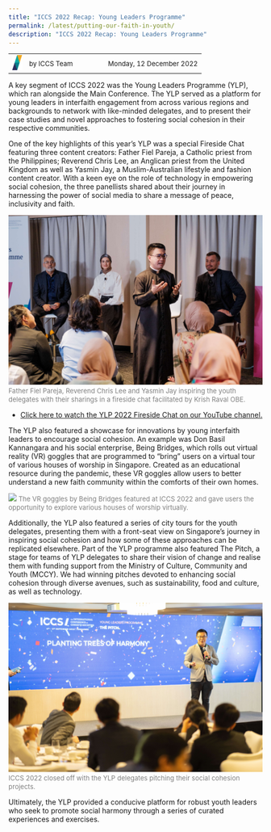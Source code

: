 ```yaml
---
title: "ICCS 2022 Recap: Young Leaders Programme"
permalink: /latest/putting-our-faith-in-youth/
description: "ICCS 2022 Recap: Young Leaders Programme"
---
```


<table>
 <tr>
	 <td><img src="/images/ICCS-parallelogram_narrow.png" style="width:20px"></td>
	 <td><font size="-1">by ICCS Team</font></td>
	 <td></td>
	 <td></td>
	 <td></td>
	 <td></td>
	 <td><font size="-1">Monday, 12 December 2022</font></td>
	</tr>
	<tr></tr>
</table>

A key segment of ICCS 2022 was the Young Leaders Programme (YLP), which ran alongside the Main Conference. The YLP served as a platform for young leaders in interfaith engagement from across various regions and backgrounds to network with like-minded delegates, and to present their case studies and novel approaches to fostering social cohesion in their respective communities.

One of the key highlights of this year’s YLP was a special Fireside Chat featuring three content creators: Father Fiel Pareja, a Catholic priest from the Philippines; Reverend Chris Lee, an Anglican priest from the United Kingdom as well as Yasmin Jay, a Muslim-Australian lifestyle and fashion content creator. With a keen eye on the role of technology in empowering social cohesion, the three panellists shared about their journey in harnessing the power of social media to share a message of peace, inclusivity and faith.

![](/images/ICCS__2022-09-07__14-22-27.jpg)
<font color = "grey"><font size="-1">Father Fiel Pareja, Reverend Chris Lee and Yasmin Jay inspiring the youth delegates with their sharings in a fireside chat facilitated by Krish Raval OBE.</font></font> 

* <a href="https://youtu.be/YxzsyKN3CQ0" target="_blank">Click here to watch the YLP 2022 Fireside Chat on our YouTube channel.</a> 

The YLP also featured a showcase for innovations by young interfaith leaders to encourage social cohesion. An example was Don Basil Kannangara and his social enterprise, Being Bridges, which rolls out virtual reality (VR) goggles that are programmed to “bring” users on a virtual tour of various houses of worship in Singapore. Created as an educational resource during the pandemic, these VR goggles allow users to better understand a new faith community within the comforts of their own homes.

![](/images/ICCS__2022-09-08__08-48-13.jpg)
<font color = "grey"><font size="-1">The VR goggles by Being Bridges featured at ICCS 2022 and gave users the opportunity to explore various houses of worship virtually.</font></font> 

Additionally, the YLP also featured a series of city tours for the youth delegates, presenting them with a front-seat view on Singapore’s journey in inspiring social cohesion and how some of these approaches can be replicated elsewhere. Part of the YLP programme also featured The Pitch, a stage for teams of YLP delegates to share their vision of change and realise them with funding support from the Ministry of Culture, Community and Youth (MCCY). We had winning pitches devoted to enhancing social cohesion through diverse avenues, such as sustainability, food and culture, as well as technology.

![](/images/ICCS__2022-09-08__18-37-00.jpg)
<font color = "grey"><font size="-1">ICCS 2022 closed off with the YLP delegates pitching their social cohesion projects.</font></font> 

Ultimately, the YLP provided a conducive platform for robust youth leaders who seek to promote social harmony through a series of curated experiences and exercises.